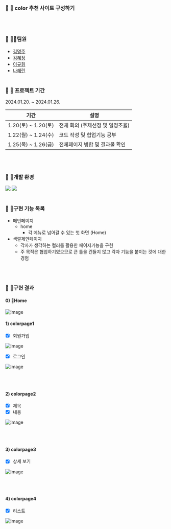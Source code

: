 ### :small_orange_diamond: 📢 color 추천 사이트 구성하기

<br><br>

### :small_orange_diamond: 🙋‍♂️팀원

  - <a href="https://github.com/myeongjjj" target="_blank">김명주</a>
  - <a href="https://github.com/HyekJung" target="_blank">김혜정</a>                                    
  - <a href="https://github.com/Igu-ri" target="_blank">이규휘</a>
  - <a href="https://github.com/nahyerin" target="_blank">나혜린</a> 
<br><br>

### :small_orange_diamond: 📆 프로젝트 기간

2024.01.20. ~ 2024.01.26.

| 기간                 | 설명                                                         |
| ------------------- | ------------------------------------------------------------|
| 1.20(토) ~ 1.20(토)  | 전체 회의 (주제선정 및 일정조율)                                   |
| 1.22(월) ~ 1.24(수)  | 코드 작성 및 협업기능 공부                                        |
| 1.25(목) ~ 1.26(금)  | 전체페이지 병합 및 결과물 확인                                     |


<br><br>

### :small_orange_diamond: 📍개발 환경
<img src="https://img.shields.io/badge/JAVA-007396?style=flat&logo=openjdk&logoColor=white">
<img src="https://img.shields.io/badge/Eclipse IDE-7952B3?style=flat&logo=Eclipse IDE&logoColor=2c2255"/>
<br><br>

### :small_orange_diamond: 🥁구현 기능 목록
* 메인페이지
  - home
     + 각 메뉴로 넘어갈 수 있는 첫 화면 (Home)
* 색깔제안페이지
  - 각자가 생각하는 컬러를 활용한 페이지기능을 구현
  - 주 목적은 협업하기였으므로 큰 틀을 건들지 않고 각자 기능을 붙이는 것에 대한 경험
  
<br><br>

### :small_orange_diamond: 🎯구현 결과
#### 0) Home
![image]([https://github.com/byeongseokim/Java_Team_Project/blob/master/images/0_%EC%8B%9C%EC%9E%91%ED%99%94%EB%A9%B4_%EB%AA%85%EB%A0%B9%EC%96%B4/0%EA%B2%8C%EC%8B%9C%ED%8C%90%20%EC%8B%9C%EC%9E%91%ED%99%94%EB%A9%B4%20%EB%B0%8F%20%EB%AA%85%EB%A0%B9%EC%96%B4%20%EB%A6%AC%EC%8A%A4%ED%8A%B8.PNG?raw=true](https://github.com/SuperRookie4/colorProj/blob/main/colorPageRes/Home.png?raw=true))

#### 1) colorpage1

- [x] 회원가입

![image](https://github.com/byeongseokim/Java_Team_Project/blob/master/images/1_%ED%9A%8C%EC%9B%90%EA%B0%80%EC%9E%85_%EB%A1%9C%EA%B7%B8%EC%9D%B8/1%ED%9A%8C%EC%9B%90%EA%B0%80%EC%9E%85.PNG?raw=true)

- [x] 로그인

![image](https://github.com/byeongseokim/Java_Team_Project/blob/master/images/1_%ED%9A%8C%EC%9B%90%EA%B0%80%EC%9E%85_%EB%A1%9C%EA%B7%B8%EC%9D%B8/2%EB%A1%9C%EA%B7%B8%EC%9D%B8.PNG?raw=true)

<br><br>

#### 2) colorpage2

- [x] 제목
- [x] 내용

![image](https://github.com/byeongseokim/Java_Team_Project/blob/master/images/2_%EA%B2%8C%EC%8B%9C%EA%B8%80_%EB%93%B1%EB%A1%9D/3%EB%93%B1%EB%A1%9D%20%EC%A0%9C%EB%AA%A9%20%EB%82%B4%EC%9A%A9.PNG?raw=true)

<br><br>

#### 3) colorpage3

- [x] 상세 보기

![image](https://github.com/byeongseokim/Java_Team_Project/blob/master/images/3_%EC%83%81%EC%84%B8_%EC%A1%B0%ED%9A%8C/4%EA%B2%8C%EC%8B%9C%EA%B8%80%20%EC%83%81%EC%84%B8%20%EC%A1%B0%ED%9A%8C.PNG?raw=true)

<br><br>

#### 4) colorpage4

- [x] 리스트

![image](https://github.com/byeongseokim/Java_Team_Project/blob/master/images/4_%EB%A6%AC%EC%8A%A4%ED%8A%B8_%EC%A1%B0%ED%9A%8C/5%EA%B2%8C%EC%8B%9C%EA%B8%80%20%EB%A6%AC%EC%8A%A4%ED%8A%B8%20%EC%A1%B0%ED%9A%8C.PNG?raw=true)

<br><br>


